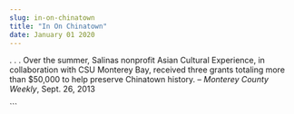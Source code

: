 ```yaml
---
slug: in-on-chinatown
title: "In On Chinatown"
date: January 01 2020
---
```


 
<p>
  . . . Over the summer, Salinas nonprofit Asian Cultural Experience, in
  collaboration with CSU Monterey Bay, received three grants totaling more than
  $50,000 to help preserve Chinatown history. – <em>Monterey County Weekly</em>,
  Sept. 26, 2013
</p>
```
